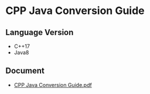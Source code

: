 # CPP Java Conversion Guide

## Language Version
- C++17
- Java8

## Document
- [CPP Java Conversion Guide.pdf](CPP%20Java%20Conversion%20Guide.pdf)
